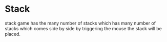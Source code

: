 # Stack
stack game has the many number of stacks which has many number of stacks which comes side by side by triggering the mouse the stack will be placed.
